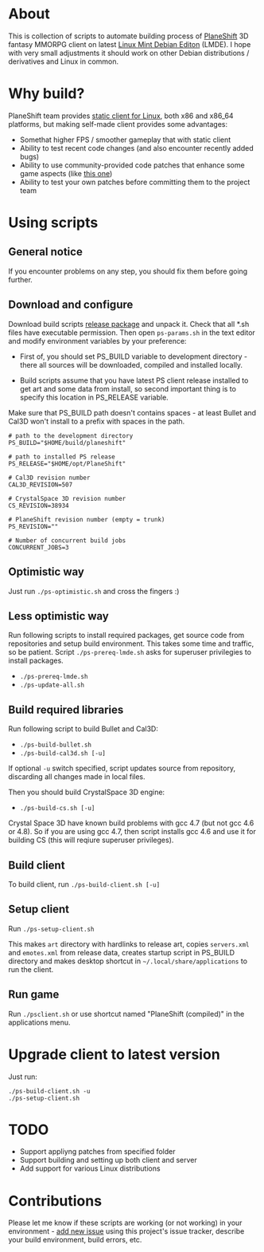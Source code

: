 # About

This is collection of scripts to automate building process of [PlaneShift](http://www.planeshift.it) 3D fantasy MMORPG client
on latest [Linux Mint Debian Editon](http://www.linuxmint.com/download_lmde.php) (LMDE). I hope with very small adjustments it should work on other Debian distributions / derivatives and Linux in common.

# Why build?

PlaneShift team provides [static client for Linux](http://www.planeshift.it/Download), both x86 and x86_64 platforms, but making self-made client provides some advantages:

* Somethat higher FPS / smoother gameplay that with static client
* Ability to test recent code changes (and also encounter recently added bugs)
* Ability to use community-provided code patches that enhance some game aspects (like [this one](http://greatshift.111mb.de/psextended))
* Ability to test your own patches before committing them to the project team

# Using scripts

## General notice

If you encounter problems on any step, you should fix them before going further.

## Download and configure

Download build scripts [release package](https://github.com/roman-yagodin/PlaneShift.BuildScripts/releases) and unpack it. Check that all *.sh files have executable permission. Then open `ps-params.sh` in the text editor and modify environment variables by your preference:

* First of, you should set PS_BUILD variable to development directory - there all sources will be downloaded, 
compiled and installed locally. 

* Build scripts assume that you have latest PS client release installed to get art and some data from install,
so second important thing is to specify this location in PS_RELEASE variable. 

Make sure that PS_BUILD path doesn't contains spaces - at least Bullet and Cal3D won't install to a prefix with spaces in the path.

```shell
# path to the development directory
PS_BUILD="$HOME/build/planeshift"

# path to installed PS release
PS_RELEASE="$HOME/opt/PlaneShift"

# Cal3D revision number
CAL3D_REVISION=507

# CrystalSpace 3D revision number
CS_REVISION=38934

# PlaneShift revision number (empty = trunk)
PS_REVISION=""

# Number of concurrent build jobs
CONCURRENT_JOBS=3
```
## Optimistic way

Just run `./ps-optimistic.sh` and cross the fingers :)

## Less optimistic way

Run following scripts to install required packages, get source code from repositories and setup build environment.
This takes some time and traffic, so be patient. Script `./ps-prereq-lmde.sh` asks for superuser privilegies to install packages.

* `./ps-prereq-lmde.sh` 
* `./ps-update-all.sh`

## Build required libraries

Run following script to build Bullet and Cal3D:

* `./ps-build-bullet.sh`
* `./ps-build-cal3d.sh [-u]`

If optional `-u` switch specified, script updates source from repository, discarding all changes made in local files. 

Then you should build CrystalSpace 3D engine:

* `./ps-build-cs.sh [-u]`

Crystal Space 3D have known build problems with gcc 4.7 (but not gcc 4.6 or 4.8). So if you are using gcc 4.7, then script installs gcc 4.6 
and use it for building CS (this will reqiure superuser privileges).

## Build client

To build client, run `./ps-build-client.sh [-u]`

## Setup client

Run `./ps-setup-client.sh`

This makes `art` directory with hardlinks to release art, copies `servers.xml` and `emotes.xml` from release data, 
creates startup script in PS_BUILD directory and makes desktop shortcut in `~/.local/share/applications` to run the client.

## Run game

Run `./psclient.sh` or use shortcut named "PlaneShift (compiled)" in the applications menu.

# Upgrade client to latest version

Just run: 

```shell
./ps-build-client.sh -u 
./ps-setup-client.sh
```

# TODO

* Support appliyng patches from specified folder
* Support building and setting up both client and server
* Add support for various Linux distributions

# Contributions

Please let me know if these scripts are working (or not working) in your environment - 
[add new issue](https://github.com/roman-yagodin/PlaneShift.BuildScripts/issues) using this project's issue tracker, describe your build environment, build errors, etc.

